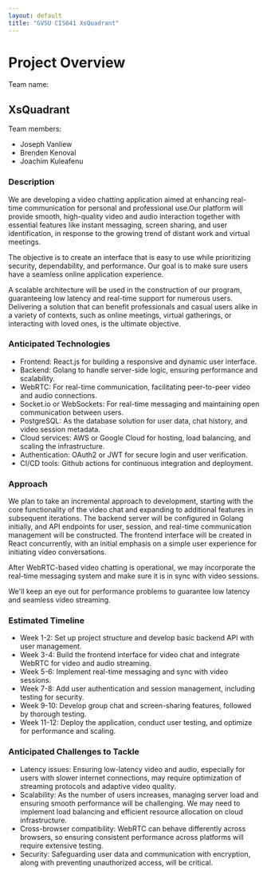 ```yaml
---
layout: default
title: "GVSU CIS641 XsQuadrant"
---
```


# Project Overview

Team name:
## XsQuadrant

Team members:
- Joseph Vanliew
- Brenden Kenoval
- Joachim Kuleafenu

### Description
We are developing a video chatting application aimed at enhancing real-time communication for personal and professional use.Our platform will provide smooth, high-quality video and audio interaction together with essential features like instant messaging, screen sharing, and user identification, in response to the growing trend of distant work and virtual meetings.

The objective is to create an interface that is easy to use while prioritizing security, dependability, and performance. Our goal is to make sure users have a seamless online application experience.

A scalable architecture will be used in the construction of our program, guaranteeing low latency and real-time support for numerous users. Delivering a solution that can benefit professionals and casual users alike in a variety of contexts, such as online meetings, virtual gatherings, or interacting with loved ones, is the ultimate objective.

### Anticipated Technologies

- Frontend: React.js for building a responsive and dynamic user interface.
- Backend: Golang to handle server-side logic, ensuring performance and scalability.
- WebRTC: For real-time communication, facilitating peer-to-peer video and audio connections.
- Socket.io or WebSockets: For real-time messaging and maintaining open communication between users.
- PostgreSQL: As the database solution for user data, chat history, and video session metadata.
- Cloud services: AWS or Google Cloud for hosting, load balancing, and scaling the infrastructure.
- Authentication: OAuth2 or JWT for secure login and user verification.
- CI/CD tools: Github actions for continuous integration and deployment.

### Approach

We plan to take an incremental approach to development, starting with the core functionality of the video chat and expanding to additional features in subsequent iterations. The backend server will be configured in Golang initially, and API endpoints for user, session, and real-time communication management will be constructed. The frontend interface will be created in React concurrently, with an initial emphasis on a simple user experience for initiating video conversations.

After WebRTC-based video chatting is operational, we may incorporate the real-time messaging system and make sure it is in sync with video sessions.

We'll keep an eye out for performance problems to guarantee low latency and seamless video streaming.


### Estimated Timeline

- Week 1-2: Set up project structure and develop basic backend API with user management.
- Week 3-4: Build the frontend interface for video chat and integrate WebRTC for video and audio streaming.
- Week 5-6: Implement real-time messaging and sync with video sessions.
- Week 7-8: Add user authentication and session management, including testing for security.
- Week 9-10: Develop group chat and screen-sharing features, followed by thorough testing.
- Week 11-12: Deploy the application, conduct user testing, and optimize for performance and scaling.

### Anticipated Challenges to Tackle

- Latency issues: Ensuring low-latency video and audio, especially for users with slower internet connections, may require optimization of streaming protocols and adaptive video quality.
- Scalability: As the number of users increases, managing server load and ensuring smooth performance will be challenging. We may need to implement load balancing and efficient resource allocation on cloud infrastructure.
- Cross-browser compatibility: WebRTC can behave differently across browsers, so ensuring consistent performance across platforms will require extensive testing.
- Security: Safeguarding user data and communication with encryption, along with preventing unauthorized access, will be critical.





